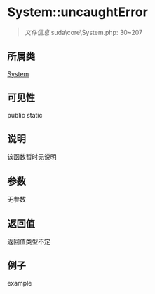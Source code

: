 # System::uncaughtError

> *文件信息* suda\core\System.php: 30~207
## 所属类 

[System](../System.md)

## 可见性

  public  static
## 说明

该函数暂时无说明

## 参数

无参数

## 返回值
返回值类型不定

## 例子

example